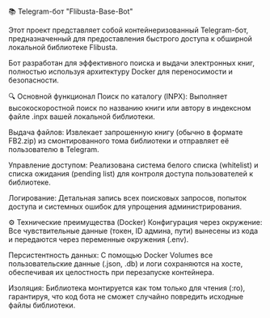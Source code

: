 📚 Telegram-бот "Flibusta-Base-Bot"

Этот проект представляет собой контейнеризованный Telegram-бот, предназначенный для предоставления быстрого доступа к обширной локальной библиотеке Flibusta.

Бот разработан для эффективного поиска и выдачи электронных книг, полностью используя архитектуру Docker для переносимости и безопасности.

🔍 Основной функционал
Поиск по каталогу (INPX): Выполняет высокоскоростной поиск по названию книги или автору в индексном файле .inpx вашей локальной библиотеки.

Выдача файлов: Извлекает запрошенную книгу (обычно в формате FB2.zip) из смонтированного тома библиотеки и отправляет её пользователю в Telegram.

Управление доступом: Реализована система белого списка (whitelist) и списка ожидания (pending list) для контроля доступа пользователей к библиотеке.

Логирование: Детальная запись всех поисковых запросов, попыток доступа и системных ошибок для упрощения администрирования.

⚙️ Технические преимущества (Docker)
Конфигурация через окружение: Все чувствительные данные (токен, ID админа, пути) вынесены из кода и передаются через переменные окружения (.env).

Персистентность данных: С помощью Docker Volumes все пользовательские данные (.json, .db) и логи сохраняются на хосте, обеспечивая их целостность при перезапуске контейнера.

Изоляция: Библиотека монтируется как том только для чтения (:ro), гарантируя, что код бота не сможет случайно повредить исходные файлы библиотеки.

